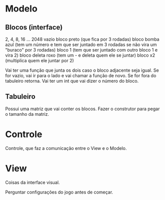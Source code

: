 # Modelo
## Blocos (interface)
2, 4, 8, 16 ... 2048
vazio
bloco preto (que fica por 3 rodadas)
bloco bomba azul (tem um número e tem que ser juntado em 3 rodadas se não vira um "buraco" por 3 rodadas)
bloco 1 (tem que ser juntado com outro bloco 1 e vira 2)
bloco deleta roxo (tem um - e deleta quem ele se juntar)
bloco x2 (multiplica quem ele juntar por 2)

Vai ter uma função que junta os dois caso o bloco adjacente seja igual. Se for vazio, vai ir para o lado e vai chamar a função de novo. Se for fora do tabuleiro retorna.
Vai ter um int que vai dizer o número do bloco.

## Tabuleiro 
Possui uma matriz que vai conter os blocos.
Fazer o construtor para pegar o tamanho da matriz.


# Controle
Controle, que faz a comunicação entre o View e o Modelo.

# View
Coisas da interface visual.

Perguntar configurações do jogo antes de começar.